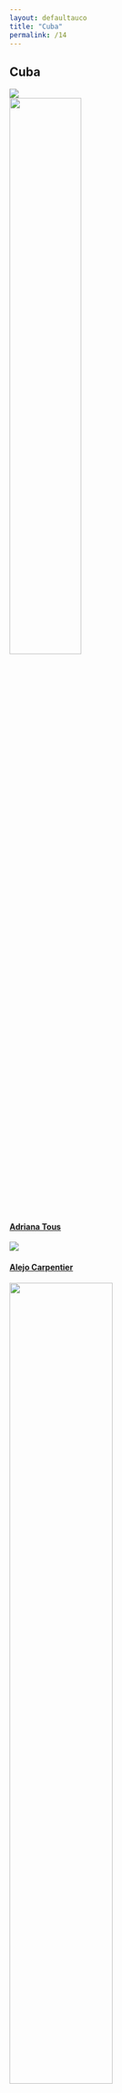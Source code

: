 ```yaml
---
layout: defaultauco
title: "Cuba"
permalink: /14
---
```

<div class="container-0">
    <div class="container-title">
        <span class="country"><h2>Cuba</h2></span>
        <div class="photo-co">
          <img src="https://www.worldatlas.com/upload/7e/11/38/cu-01.jpg" >
    </div>
</div>
<!-- partial:index.partial.html -->
<div class="container">
  <div class="timeline clearfix">
  <div class="vertical-line">
    <div id="post-1" class="vesti-col timeline-post">
      <div class="vesti-content-wrapper">
        <div class="photo">
          <img src="https://t4.ftcdn.net/jpg/03/40/12/49/360_F_340124934_bz3pQTLrdFpH92ekknuaTHy8JuXgG7fi.jpg" width="50%" height="50%">
          <div class="vesti-date-wrapper">
            <div class="vesti-date">
            </div>
          </div>
        </div>
        <div class="vesti-desc">
          <a class="desc-a" href="#">
            <h4><a href="/atous">Adriana Tous</a></h4>
          </a>
        </div>
      </div>
    </div>
     <div id="post-3" class="vesti-col timeline-post">
   <div class="vesti-content-wrapper">
     <div class="photo">
       <img src="https://encrypted-tbn0.gstatic.com/images?q=tbn:ANd9GcQEfelPBX5TvzMEFO7AATsknHvbPHMyMM2ERAGCCpCqkTpDo-ELzAfk70dMbUEH8Oz6Qcc&usqp=CAU">
       <div class="vesti-date-wrapper">
         <div class="vesti-date">
         </div>
       </div>
     </div>
     <div class="vesti-desc">
       <a class="desc-a" href="#">
         <h4><a href="/acarpentier">Alejo Carpentier</a></h4>
       </a>
     </div>
   </div>
 </div>
    <div id="post-2" class="vesti-col timeline-post">
      <div class="vesti-content-wrapper">
        <div class="photo">
          <img src="https://www.poemas-del-alma.com/blog/wp-content/uploads/2010/01/augier.jpg" width="60%">
          <div class="vesti-date-wrapper">
            <div class="vesti-date">
            </div>
          </div>
        </div>
        <div class="vesti-desc">
          <a class="desc-a" href="#">
            <h4><a href="/aaugier">Ángel Augier</a></h4>
          </a>
        </div>
      </div>
    </div>
    <div id="post-2" class="vesti-col timeline-post">
      <div class="vesti-content-wrapper">
        <div class="photo">
          <img src="https://upload.wikimedia.org/wikipedia/en/thumb/d/d5/Antonio_Ben%C3%ADtez-Rojo.jpg/220px-Antonio_Ben%C3%ADtez-Rojo.jpg" width="60%">
          <div class="vesti-date-wrapper">
            <div class="vesti-date">
            </div>
          </div>
        </div>
        <div class="vesti-desc">
          <a class="desc-a" href="#">
            <h4><a href="/abrojo">Antonio Benítez-Rojo</a></h4>
          </a>
        </div>
      </div>
    </div>

  <div id="post-3" class="vesti-col timeline-post">
   <div class="vesti-content-wrapper">
     <div class="photo">
       <img src="https://www.biografiasyvidas.com/biografia/b/fotos/byrne.jpg" width="60%">
       <div class="vesti-date-wrapper">
         <div class="vesti-date">
         </div>
       </div>
     </div>
     <div class="vesti-desc">
       <a class="desc-a" href="#">
         <h4><a href="/bbyrne">Bonifacio Byrne</a></h4>
       </a>
     </div>
   </div>
 </div>
  <div id="post-3" class="vesti-col timeline-post">
   <div class="vesti-content-wrapper">
     <div class="photo">
       <img src="https://upload.wikimedia.org/wikipedia/commons/thumb/b/b5/Carlos_Moore_%28writer%29.jpg/220px-Carlos_Moore_%28writer%29.jpg" width="60%">
       <div class="vesti-date-wrapper">
         <div class="vesti-date">
         </div>
       </div>
     </div>
     <div class="vesti-desc">
       <a class="desc-a" href="#">
         <h4><a href="/cmoore">Carlos Moore</a></h4>
       </a>
     </div>
   </div>
 </div>
 <div id="post-3" class="vesti-col timeline-post">
   <div class="vesti-content-wrapper">
     <div class="photo">
       <img src="https://research.monash.edu/files-asset/248356872/Carlos_Uxo.jpg/" width="60%">
       <div class="vesti-date-wrapper">
         <div class="vesti-date">
         </div>
       </div>
     </div>
     <div class="vesti-desc">
       <a class="desc-a" href="#">
         <h4><a href="/cuxo">Carlos Uxo</a></h4>
       </a>
     </div>
   </div>
 </div>
 <div id="post-3" class="vesti-col timeline-post">
   <div class="vesti-content-wrapper">
     <div class="photo">
       <img src="https://images.squarespace-cdn.com/content/v1/5db9e73a56fe4a4cca50266d/1620846345852-E85S5HUCOGQANXQNB4FP/Cirilo-Villaverde.jpg?format=500w" width="80%">
       <div class="vesti-date-wrapper">
         <div class="vesti-date">
         </div>
       </div>
     </div>
     <div class="vesti-desc">
       <a class="desc-a" href="#">
         <h4><a href="/cvillaverde">Cirilo Villaverde</a></h4>
       </a>
     </div>
   </div>
 </div>
  <div id="post-3" class="vesti-col timeline-post">
   <div class="vesti-content-wrapper">
     <div class="photo">
       <img src="https://oncubanews.com/wp-content/uploads/2021/12/5-6-scaled.jpg" width="60%">
       <div class="vesti-date-wrapper">
         <div class="vesti-date">
         </div>
       </div>
     </div>
     <div class="vesti-desc">
       <a class="desc-a" href="#">
         <h4><a href="/ctmorell">Claribel Terré Morell</a></h4>
       </a>
     </div>
   </div>
 </div>
 <div id="post-3" class="vesti-col timeline-post">
   <div class="vesti-content-wrapper">
     <div class="photo">
       <img src="https://m.media-amazon.com/images/I/61PAeWsg4jL._SX450_.jpg" width="60%">
       <div class="vesti-date-wrapper">
         <div class="vesti-date">
         </div>
       </div>
     </div>
     <div class="vesti-desc">
       <a class="desc-a" href="#">
         <h4><a href="/evega">Eddie Vega</a></h4>
       </a>
     </div>
   </div>
 </div>
  <div id="post-3" class="vesti-col timeline-post">
   <div class="vesti-content-wrapper">
     <div class="photo">
       <img src="https://upload.wikimedia.org/wikipedia/commons/thumb/7/78/Emilio_Bobadilla.jpg/220px-Emilio_Bobadilla.jpg" width="60%">
       <div class="vesti-date-wrapper">
         <div class="vesti-date">
         </div>
       </div>
     </div>
     <div class="vesti-desc">
       <a class="desc-a" href="#">
         <h4><a href="/ebobadilla">Emilio Bobadilla</a></h4>
       </a>
     </div>
   </div>
 </div>
  <div id="post-3" class="vesti-col timeline-post">
   <div class="vesti-content-wrapper">
     <div class="photo">
       <img src="https://ginapicart.files.wordpress.com/2022/06/fina-garcia-marruz.jpg?w=489" width="70%">
       <div class="vesti-date-wrapper">
         <div class="vesti-date">
         </div>
       </div>
     </div>
     <div class="vesti-desc">
       <a class="desc-a" href="#">
         <h4><a href="/gpicarti">Gina Picarti</a></h4>
       </a>
     </div>
   </div>
 </div>
 <div id="post-3" class="vesti-col timeline-post">
   <div class="vesti-content-wrapper">
     <div class="photo">
       <img src="https://upload.wikimedia.org/wikipedia/commons/thumb/3/3e/Gladys_Triana_-_Portrait%2C_2003.jpg/330px-Gladys_Triana_-_Portrait%2C_2003.jpg" width="60%">
       <div class="vesti-date-wrapper">
         <div class="vesti-date">
         </div>
       </div>
     </div>
     <div class="vesti-desc">
       <a class="desc-a" href="#">
         <h4><a href="/gtriana">Gladys Triana </a></h4>
       </a>
     </div>
   </div>
 </div>
 <div id="post-3" class="vesti-col timeline-post">
   <div class="vesti-content-wrapper">
     <div class="photo">
       <img src="https://2.bp.blogspot.com/-sl1HDbkJzBY/TqpW59PxKEI/AAAAAAAAB4g/J1uOGcCMj3s/s400/cabrera-infante2.jpg" width="60%">
       <div class="vesti-date-wrapper">
         <div class="vesti-date">
         </div>
       </div>
     </div>
     <div class="vesti-desc">
       <a class="desc-a" href="#">
         <h4><a href="/gcinfante">Guillermo Cabrera Infante </a></h4>
       </a>
     </div>
   </div>
 </div>
  <div id="post-4" class="vesti-col timeline-post">
      <div class="vesti-content-wrapper">
        <div class="photo">
          <img src="https://writing.upenn.edu/~afilreis/jose.gif" width="60%" >
          <div class="vesti-date-wrapper">
            <div class="vesti-date">
            </div>
          </div>
        </div>
        <div class="vesti-desc">
          <a class="desc-a" href="#">
            <h4><a href="/jrfeo">Jose Rodriguez Feo</a></h4>
          </a>
        </div>
      </div>
    </div>
    <div id="post-4" class="vesti-col timeline-post">
      <div class="vesti-content-wrapper">
        <div class="photo">
          <img src="https://upload.wikimedia.org/wikipedia/commons/d/dd/Jos%C3%A9_Mart%C3%AD_retrato_m%C3%A1s_conocido_Jamaica_1892.jpg" width="70%" >
          <div class="vesti-date-wrapper">
            <div class="vesti-date">
            </div>
          </div>
        </div>
        <div class="vesti-desc">
          <a class="desc-a" href="#">
            <h4><a href="/jmarti">Jose Martí</a></h4>
          </a>
        </div>
      </div>
    </div>
       <div id="post-4" class="vesti-col timeline-post">
      <div class="vesti-content-wrapper">
        <div class="photo">
          <img src="https://bebelplatzbooks.com/wp-content/uploads/2018/02/AUTOR00317.jpg" width="60%" >
          <div class="vesti-date-wrapper">
            <div class="vesti-date">
            </div>
          </div>
        </div>
        <div class="vesti-desc">
          <a class="desc-a" href="#">
            <h4><a href="/jfmanzano">Juan Francisco Manzano</a></h4>
          </a>
        </div>
      </div>
    </div>
     <div id="post-4" class="vesti-col timeline-post">
      <div class="vesti-content-wrapper">
        <div class="photo">
          <img src="https://i.ebayimg.com/images/g/7WMAAOSwuxlf-3n8/s-l500.jpg" width="70%" >
          <div class="vesti-date-wrapper">
            <div class="vesti-date">
            </div>
          </div>
        </div>
        <div class="vesti-desc">
          <a class="desc-a" href="#">
            <h4><a href="/jmarinello">Juan Marinello</a></h4>
          </a>
        </div>
      </div>
    </div>
      <div id="post-4" class="vesti-col timeline-post">
      <div class="vesti-content-wrapper">
        <div class="photo">
          <img src="https://upload.wikimedia.org/wikipedia/commons/8/8e/Leonardo_Padura.jpg" width="60%" >
          <div class="vesti-date-wrapper">
            <div class="vesti-date">
            </div>
          </div>
        </div>
        <div class="vesti-desc">
          <a class="desc-a" href="#">
            <h4><a href="/lpfuentes">Leonardo Padura Fuentes </a></h4>
          </a>
        </div>
      </div>
    </div>
      <div id="post-4" class="vesti-col timeline-post">
      <div class="vesti-content-wrapper">
        <div class="photo">
          <img src="https://estaticos.efe.com/efecom/recursos2/imagen.aspx?-P-2fL4Jfo8HOMgMvdUlkSWfDHIPIQC9tp9hQ4TncnkXVSTX-P-2bAoG0sxzXPZPAk5l-P-2fU5UpHLnDPiRxsSe5jMGzpGWow-P-3d-P-3d" width="70%" >
          <div class="vesti-date-wrapper">
            <div class="vesti-date">
            </div>
          </div>
        </div>
        <div class="vesti-desc">
          <a class="desc-a" href="#">
            <h4><a href="/laguero">Luis Aguero </a></h4>
          </a>
        </div>
      </div>
    </div>
     <div id="post-4" class="vesti-col timeline-post">
      <div class="vesti-content-wrapper">
        <div class="photo">
          <img src="https://upload.wikimedia.org/wikipedia/commons/thumb/f/fa/Brull_Mariano_in_1913_when_he_was_22_rbz.JPG/640px-Brull_Mariano_in_1913_when_he_was_22_rbz.JPG" width="60%" >
          <div class="vesti-date-wrapper">
            <div class="vesti-date">
            </div>
          </div>
        </div>
        <div class="vesti-desc">
          <a class="desc-a" href="#">
            <h4><a href="/mbrull">Mariano Brull </a></h4>
          </a>
        </div>
      </div>
    </div>
     <div id="post-4" class="vesti-col timeline-post">
      <div class="vesti-content-wrapper">
        <div class="photo">
          <img src="https://encrypted-tbn0.gstatic.com/images?q=tbn:ANd9GcTH29DpWJq_8IhynGh4i_BcgH-wO3SBUQWdoubwmpAeB9Jx7dfDfMS3ls1kge0jmztL5g&usqp=CAU" width="90%" >
          <div class="vesti-date-wrapper">
            <div class="vesti-date">
            </div>
          </div>
        </div>
        <div class="vesti-desc">
          <a class="desc-a" href="#">
            <h4><a href="/mbleon">Marilyn Bobes León</a></h4>
          </a>
        </div>
      </div>
    </div>
<div id="post-4" class="vesti-col timeline-post">
      <div class="vesti-content-wrapper">
        <div class="photo">
          <img src="https://images.squarespace-cdn.com/content/v1/54ef4a93e4b01b969d320540/1570830420560-QH9GJL95EMYSRBPL89N0/Miguel+Collazo.jpg?format=1000w" width="60%" >
          <div class="vesti-date-wrapper">
            <div class="vesti-date">
            </div>
          </div>
        </div>
        <div class="vesti-desc">
          <a class="desc-a" href="#">
            <h4><a href="/mcollazo">Miguel Collazo</a></h4>
          </a>
        </div>
      </div>
    </div>
 <div id="post-4" class="vesti-col timeline-post">
          <div class="vesti-content-wrapper">
            <div class="photo">
              <img src="https://editorialverbum.es/wp-content/uploads/2016/10/MIGUEL-WEB.gif" width="60%">
               <div class="vesti-date-wrapper">
            <div class="vesti-date">
            </div>
          </div>
        </div>
            <div class="vesti-desc">
              <a class="desc-a" href="#">
                <h4><a href="/mdcarrion">Miguel de Carrion </a></h4>
              </a>
            </div>
          </div>
        </div>
  <div id="post-3" class="vesti-col timeline-post">
      <div class="vesti-content-wrapper">
        <div class="photo">
          <img src="https://www.ecured.cu/images/thumb/4/42/Mylene1.jpg/260px-Mylene1.jpg" width="60%">
          <div class="vesti-date-wrapper">
            <div class="vesti-date">
            </div>
          </div>
        </div>
        <div class="vesti-desc">
          <a class="desc-a" href="#">
            <h4><a href="/mpfernandez">Mylene Pintado Fernández </a></h4>
          </a>
        </div>
      </div>
    </div>
<div id="post-3" class="vesti-col timeline-post">
      <div class="vesti-content-wrapper">
        <div class="photo">
          <img src="https://collectionimages.npg.org.uk/std/mw148021/Nicols-Guilln-Batista.jpg" width="60%">
          <div class="vesti-date-wrapper">
            <div class="vesti-date">
            </div>
          </div>
        </div>
        <div class="vesti-desc">
          <a class="desc-a" href="#">
            <h4><a href="/nguillen">Nicolás Guillén</a></h4>
          </a>
        </div>
      </div>
    </div>
    <div id="post-4" class="vesti-col timeline-post">
      <div class="vesti-content-wrapper">
        <div class="photo">
          <img src="https://encrypted-tbn0.gstatic.com/images?q=tbn:ANd9GcRalUJusXi7mknvgPMWjJlfwyggweuEkY9GnoIBx3zZb-6-ifSgaWLDIUdfQQG1MiXL7-0&usqp=CAU" width="70%">
          <div class="vesti-date-wrapper">
            <div class="vesti-date">
            </div>
          </div>
        </div>
        <div class="vesti-desc">
          <a class="desc-a" href="#">
            <h4><a href="/rarenas">Reinaldo Arenas</a></h4>
          </a>
        </div>
      </div>
    </div>
     </div>
    <div id="post-5" class="vesti-col timeline-post">
      <div class="vesti-content-wrapper">
        <div class="photo">
          <img src="https://www.granma.cu/file/img/2019/08/medium/f0143079.jpg" width="70%">
          <div class="vesti-date-wrapper">
            <div class="vesti-date">
            </div>
          </div>
        </div>
        <div class="vesti-desc">
          <a class="desc-a" href="#">
            <h4><a href="/rfetamar">Roberto Fernández Retamar</a></h4>
          </a>
        </div>
      </div>
    </div>
       <div id="post-5" class="vesti-col timeline-post">
      <div class="vesti-content-wrapper">
        <div class="photo">
          <img src="https://alchetron.com/cdn/roberto-valero-a90fe767-364b-43cf-8d58-862f39171fe-resize-750.jpeg" width="60%">
          <div class="vesti-date-wrapper">
            <div class="vesti-date">
            </div>
          </div>
        </div>
        <div class="vesti-desc">
          <a class="desc-a" href="#">
            <h4><a href="/rvalvero">Roberto Valero</a></h4>
          </a>
        </div>
      </div>
    </div>
    <div id="post-5" class="vesti-col timeline-post">
      <div class="vesti-content-wrapper">
        <div class="photo">
          <img src="https://www.agenciabalcells.com/fileadmin/_processed_/csm_Sarduy__Severo_d126aa9e48.jpg" width="60%">
          <div class="vesti-date-wrapper">
            <div class="vesti-date">
            </div>
          </div>
        </div>
        <div class="vesti-desc">
          <a class="desc-a" href="#">
            <h4><a href="/ssardury">Severo Sardury</a></h4>
          </a>
        </div>
      </div>
    </div>
    <div id="post-5" class="vesti-col timeline-post">
      <div class="vesti-content-wrapper">
        <div class="photo">
          <img src="https://i0.wp.com/abecedariaeditoras.com/wp-content/uploads/2021/02/Soleida-Rios-1.jpg?fit=1200%2C1200&ssl=1" width="80%">
          <div class="vesti-date-wrapper">
            <div class="vesti-date">
            </div>
          </div>
        </div>
        <div class="vesti-desc">
          <a class="desc-a" href="#">
            <h4><a href="/srios">Soledia Rios</a></h4>
          </a>
        </div>
      </div>
    </div>
     <div id="post-5" class="vesti-col timeline-post">
      <div class="vesti-content-wrapper">
        <div class="photo">
          <img src="https://images.gr-assets.com/authors/1274203590p5/61104.jpg" width="70%">
          <div class="vesti-date-wrapper">
            <div class="vesti-date">
            </div>
          </div>
        </div>
        <div class="vesti-desc">
          <a class="desc-a" href="#">
            <h4><a href="/ycanetti">Yanitzia Canetti</a></h4>
          </a>
        </div>
      </div>
    </div>
<!-- partial -->

